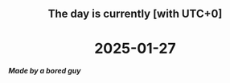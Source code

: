 <h2 align=center>The day is currently [with UTC+0]</h2>
<h1 align=center><!--TIME BEGIN-->2025-01-27<!--TIME END--></h1>
<h5>Made by a bored guy</h5>
